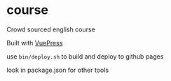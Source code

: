 # course
Crowd sourced english course

Built with [VuePress](https://vuepress.vuejs.org/)

use `bin/deploy.sh` to build and deploy to github pages

look in package.json for other tools
